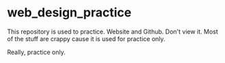 # web_design_practice
This repository is used to practice. Website and Github.
Don't view it. Most of the stuff are crappy cause it is used for practice only.

Really, practice only.
